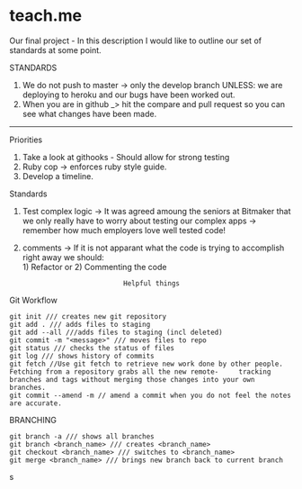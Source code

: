 # teach.me
Our final project - In this description I would like to outline our set of standards at some point.

STANDARDS 
1. We do not push to master -> only the develop branch UNLESS: we are deploying to heroku and our bugs have been worked out. 
2. When you are in github _> hit the compare and pull request so you can see what changes have been made. 


_______________________________________________________________


Priorities
1) Take a look at githooks - Should allow for strong testing 
2) Ruby cop -> enforces ruby style guide. 
3) Develop a timeline. 

Standards 

1. Test complex logic -> It was agreed amoung the seniors at Bitmaker that we only really have to worry about testing our complex apps -> remember how much employers love well tested code! 

2. comments -> If it is not apparant what the code is trying to accomplish right away we should:  
           1) Refactor
                or 
           2) Commenting the code



                                Helpful things 

Git Workflow

    git init /// creates new git repository
    git add . /// adds files to staging
    git add --all ///adds files to staging (incl deleted) 
    git commit -m "<message>" /// moves files to repo
    git status /// checks the status of files
    git log /// shows history of commits
    git fetch //Use git fetch to retrieve new work done by other people. Fetching from a repository grabs all the new remote-     tracking branches and tags without merging those changes into your own branches.
    git commit --amend -m // amend a commit when you do not feel the notes are accurate. 

BRANCHING 

    git branch -a /// shows all branches
    git branch <branch_name> /// creates <branch_name>
    git checkout <branch_name> /// switches to <branch_name>
    git merge <branch_name> /// brings new branch back to current branch
s

